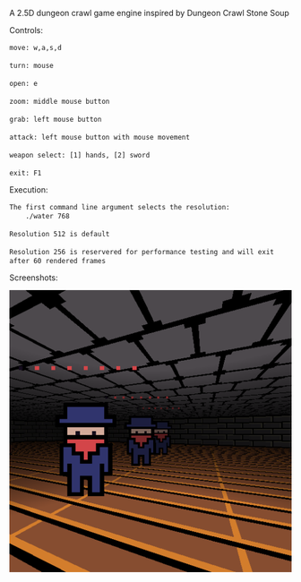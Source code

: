 A 2.5D dungeon crawl game engine inspired by Dungeon Crawl Stone Soup

Controls:

    move: w,a,s,d

    turn: mouse

    open: e

    zoom: middle mouse button

    grab: left mouse button

    attack: left mouse button with mouse movement

    weapon select: [1] hands, [2] sword

    exit: F1

Execution:

    The first command line argument selects the resolution:
        ./water 768

    Resolution 512 is default

    Resolution 256 is reservered for performance testing and will exit
    after 60 rendered frames

Screenshots:

![Screenshot](scrots/2017-09-10-074648_512x512_scrot.png)
